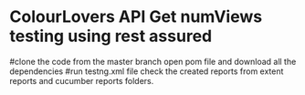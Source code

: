 # ColourLovers API Get numViews testing using rest assured
#clone the code from the master branch
open pom file and download all the dependencies
#run testng.xml file
check the created reports from extent reports and cucumber reports folders.
